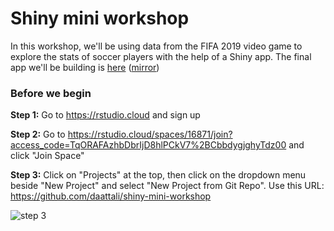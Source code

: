# Shiny mini workshop

In this workshop, we'll be using data from the FIFA 2019 video game to explore the stats of soccer players with the help of a Shiny app. The final app we'll be building is [here](https://daattali.com/shiny/fifa2019/) ([mirror](https://daattali.shinyapps.io/fifa2019/))

### Before we begin

**Step 1:** Go to https://rstudio.cloud and sign up

**Step 2:** Go to https://rstudio.cloud/spaces/16871/join?access_code=TqORAFAzhbDbrIjD8hlPCkV7%2BCbbdygjghyTdz00 and click "Join Space"

**Step 3:** Click on "Projects" at the top, then click on the dropdown menu beside "New Project" and select "New Project from Git Repo". Use this URL: https://github.com/daattali/shiny-mini-workshop

![step 3](https://i.imgur.com/PMSHpKm.png)

